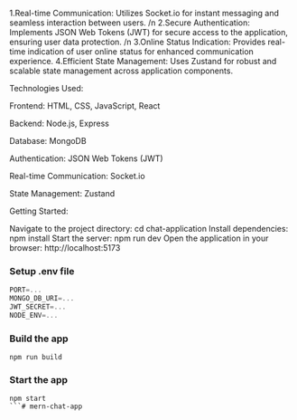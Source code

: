 1.Real-time Communication: Utilizes Socket.io for instant messaging and seamless interaction between users.
/n
2.Secure Authentication: Implements JSON Web Tokens (JWT) for secure access to the application, ensuring user data protection.
/n
3.Online Status Indication: Provides real-time indication of user online status for enhanced communication experience.
4.Efficient State Management: Uses Zustand for robust and scalable state management across application components.

Technologies Used:

Frontend: HTML, CSS, JavaScript, React

Backend: Node.js, Express

Database: MongoDB

Authentication: JSON Web Tokens (JWT)

Real-time Communication: Socket.io

State Management: Zustand

Getting Started:

Navigate to the project directory: cd chat-application
Install dependencies: npm install
Start the server: npm run dev
Open the application in your browser: http://localhost:5173
### Setup .env file

```js
PORT=...
MONGO_DB_URI=...
JWT_SECRET=...
NODE_ENV=...
```

### Build the app

```shell
npm run build
```

### Start the app

```shell
npm start
```#   m e r n - c h a t - a p p 
 
 
